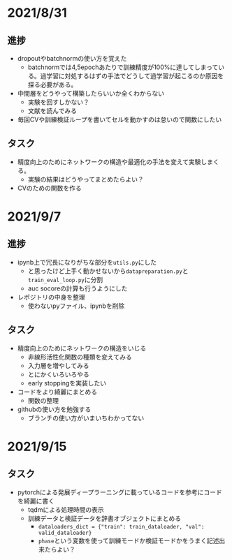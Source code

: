 # 2021/8/31

## 進捗

- dropoutやbatchnormの使い方を覚えた
  - batchnormでは4,5epochあたりで訓練精度が100%に達してしまっている。過学習に対処するはずの手法でどうして過学習が起こるのか原因を探る必要がある。
- 中間層をどうやって構築したらいいか全くわからない
  - 実験を回すしかない？
  - 文献を読んでみる
- 毎回CVや訓練検証ループを書いてセルを動かすのは怠いので関数にしたい

## タスク

- 精度向上のためにネットワークの構造や最適化の手法を変えて実験しまくる。
  - 実験の結果はどうやってまとめたらよい？
- CVのための関数を作る

# 2021/9/7

## 進捗

- ipynb上で冗長になりがちな部分を```utils.py```にした
  - と思ったけど上手く動かせないから```datapreparation.py```と```train_eval_loop.py```に分割
  - auc socoreの計算も行うようにした
- レポジトリの中身を整理
  - 使わないpyファイル、ipynbを削除

## タスク

- 精度向上のためにネットワークの構造をいじる
  - 非線形活性化関数の種類を変えてみる
  - 入力層を増やしてみる
  - とにかくいろいろやる
  - early stoppingを実装したい
- コードをより綺麗にまとめる
  - 関数の整理
- githubの使い方を勉強する
  - ブランチの使い方がいまいちわかってない

# 2021/9/15

## タスク

- pytorchによる発展ディープラーニングに載っているコードを参考にコードを綺麗に書く
  - tqdmによる処理時間の表示
  - 訓練データと検証データを辞書オブジェクトにまとめる
    - ```dataloaders_dict = {"train": train_dataloader, "val": valid_dataloader} ```
    - ```phase```という変数を使って訓練モードか検証モードかをうまく記述出来たらよい？